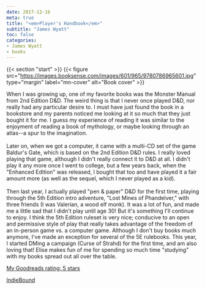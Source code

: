 ```yaml
---
date: 2017-12-16
meta: true
title: "<em>Player's Handbook</em>"
subtitle: "James Wyatt"
toc: false
categories:
- James Wyatt
- books
---
```


{{< section "start" >}}
{{< figure src="https://images.booksense.com/images/601/965/9780786965601.jpg" type="margin" label="mn-cover" alt="Book cover" >}}

When I was growing up, one of my favorite books was the Monster Manual from 2nd Edition D&amp;D. The weird thing is that I never once played D&amp;D, nor really had any particular desire to. I must have just found the book in a bookstore and my parents noticed me looking at it so much that they just bought it for me. I guess my experience of reading it was similar to the enjoyment of reading a book of mythology, or maybe looking through an atlas--a spur to the imagination.<br /><br />Later on, when we got a computer, it came with a multi-CD set of the game Baldur's Gate, which is based on the 2nd Edition D&amp;D rules. I really loved playing that game, although I didn't really connect it to D&amp;D at all. I didn't play it any more once I went to college, but a few years back, when the "Enhanced Edition" was released, I bought that too and have played it a fair amount more (as well as the sequel, which I never played as a kid).<br /><br />Then last year, I actually played "pen &amp; paper" D&amp;D for the first time, playing through the 5th Edition intro adventure, "Lost Mines of Phandelver," with three friends (I was Valerian, a wood elf monk). It was a lot of fun, and made me a little sad that I didn't play until age 30! But it's something I'll continue to enjoy. I think the 5th Edition ruleset is very nice; conducive to an open and permissive style of play that really takes advantage of the freedom of an in-person game vs. a computer game. Although I don't buy books much anymore, I've made an exception for several of the 5E rulebooks. This year, I started DMing a campaign (Curse of Strahd) for the first time, and am also loving that! Elise makes fun of me for spending so much time "studying" with my books spread out all over the table.

[My Goodreads rating: 5 stars](https://www.goodreads.com/review/show/2210530657)  

[IndieBound](https://www.indiebound.org/book/9780786965601)
